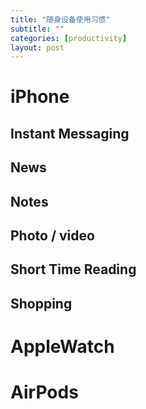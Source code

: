 ```yaml
---
title: "随身设备使用习惯"
subtitle: ""
categories: [productivity]
layout: post
---
```


# iPhone

## Instant Messaging

## News

## Notes

## Photo / video

## Short Time Reading

## Shopping



# AppleWatch


# AirPods